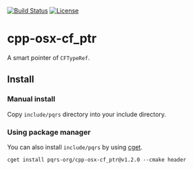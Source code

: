 [![Build Status](https://travis-ci.org/pqrs-org/cpp-osx-cf_ptr.svg?branch=master)](https://travis-ci.org/pqrs-org/cpp-osx-cf_ptr)
[![License](https://img.shields.io/badge/license-Boost%20Software%20License-blue.svg)](https://github.com/pqrs-org/cpp-osx-cf_ptr/blob/master/LICENSE.md)

# cpp-osx-cf_ptr

A smart pointer of `CFTypeRef`.

## Install

### Manual install

Copy `include/pqrs` directory into your include directory.

### Using package manager

You can also install `include/pqrs` by using [cget](https://github.com/pfultz2/cget).

```shell
cget install pqrs-org/cpp-osx-cf_ptr@v1.2.0 --cmake header
```
